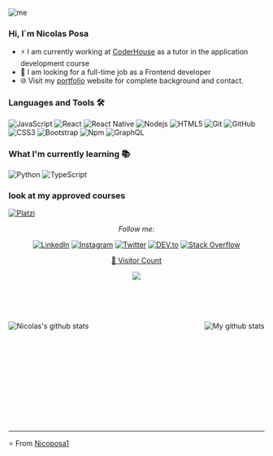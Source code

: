 ![me](https://media-exp3.licdn.com/dms/image/C4E16AQFQ2QUL2EznGg/profile-displaybackgroundimage-shrink_200_800/0/1608141044165?e=1629331200&v=beta&t=fi-tAPe_cLgqBp0t_F-MeMSTlXGBJcgBl5U1HO8YvDQ)

### Hi, I´m Nicolas Posa

- ⚡ I am currently working at [CoderHouse](https://www.coderhouse.com/online/desarrollo-aplicaciones) as a tutor in the application development course
- 🔭 I am looking for a full-time job as a Frontend developer
- 🌐 Visit my [portfolio](https://nicoposa1.github.io/portfolio/) website for complete background and contact.

### Languages and Tools 🛠 

![JavaScript](https://img.shields.io/badge/-JavaScript-%23F7DF1C?style=flat-square&logo=javascript&logoColor=000000&labelColor=%23F7DF1C&color=%23FFCE5A)
![React](https://img.shields.io/badge/-React-61DAFB?style=flat-square&logo=react&logoColor=ffffff)
![React Native](https://img.shields.io/badge/React_Native-282C34?logo=react&logoColor=61DAFB)
![Nodejs](https://img.shields.io/badge/-Nodejs-339933?style=flat-square&logo=Node.js&logoColor=ffffff)
![HTML5](https://img.shields.io/badge/-HTML5-%23E44D27?style=flat-square&logo=html5&logoColor=ffffff)
![Git](https://img.shields.io/badge/-Git-%23F05032?style=flat-square&logo=git&logoColor=%23ffffff)
![GitHub](https://img.shields.io/badge/-GitHub-181717?style=flat-square&logo=github)
![CSS3](https://img.shields.io/badge/-CSS3-%231572B6?style=flat-square&logo=css3)
![Bootstrap](https://img.shields.io/badge/-Bootstrap-563D7C?style=flat-square&logo=Bootstrap)
![Npm](https://img.shields.io/badge/-npm-CB3837?style=flat-square&logo=npm)
![GraphQL](https://img.shields.io/badge/-GraphQL-E10098?style=flat-square&logo=graphql)

### What I'm currently learning 📚

![Python](https://github.com/hussainweb/hussainweb/blob/main/icons/python.png?raw=true)
![TypeScript](https://github.com/hussainweb/hussainweb/blob/main/icons/typescript.png?raw=true)

### look at my approved courses
<a href="https://platzi.com/p/Nicoposa1/" target="_blank"><img alt="Platzi" src="https://avatars.githubusercontent.com/u/2975064?s=200&v=4"></a>


<div align="center">

<i>Follow me:</i><br>

<a href="https://www.linkedin.com/in/nicolasposa/" target="_blank"><img src="https://img.shields.io/badge/LinkedIn-%230077B5.svg?&style=flat-square&logo=linkedin&logoColor=white" alt="LinkedIn"></a>
<a href="https://www.instagram.com/nicoposa1/" target="_blank"><img src="https://img.shields.io/badge/Instagram-%23E4405F.svg?&style=flat-square&logo=instagram&logoColor=white" alt="Instagram"></a>
<a href="https://twitter.com/nicoposa1" target="_blank"><img src="https://img.shields.io/twitter/url?style=social&url=https%3A%2F%2Ftwitter.com%2Fnicoposa1" alt="Twitter"></a>
<a href="https://dev.to/nicoposa1" target="_blank"><img src="https://img.shields.io/badge/DEV-%230A0A0A.svg?&style=flat-square&logo=DEV.to&logoColor=white" alt="DEV.to"></a>
<a href="https://stackoverflow.com/users/12422314/nicoposa1" target="_blank"><img alt="Stack Overflow" src="https://img.shields.io/badge/-Stack%20Overflow-FE7A16?style=flat-square&logo=Stack-Overflow&logoColor=white"></a>

</div>

<div align="center" >
  <a href="https://profile-counter.glitch.me/Nicoposa1/count.svg">
    <p align="center">👀 Visitor Count </p>
    <img align="center" src="https://profile-counter.glitch.me/Nicoposa1/count.svg" />
  </a>
  
<br>
<br>
<br>
<br>
<br>
  
  </div>
  
  ![Nicolas's github stats](https://github-readme-stats.vercel.app/api?username=Nicoposa1&show_icons=true)
  <a href="https://github.com/Nicoposa1/github-readme-stats">
    <img align="right" src="https://github-readme-stats.vercel.app/api/top-langs/?username=Nicoposa1&layout=compact" alt="My github stats" />
  </a>  

<br>
<br>
<br>
<br>
<br>
<br>
<br>
<br>
<br>
<br>

---
⭐️ From [Nicoposa1](https://github.com/Nicoposa1)

<!--
**Nicoposa1/Nicoposa1** is a ✨ _special_ ✨ repository because its `README.md` (this file) appears on your GitHub profile.

Here are some ideas to get you started:

- 🔭 I’m currently working on ...
- 🌱 I’m currently learning ...
- 👯 I’m looking to collaborate on ...
- 🤔 I’m looking for help with ...
- 💬 Ask me about ...
- 📫 How to reach me: ...
- 😄 Pronouns: ...
- ⚡ Fun fact: ...
-->
